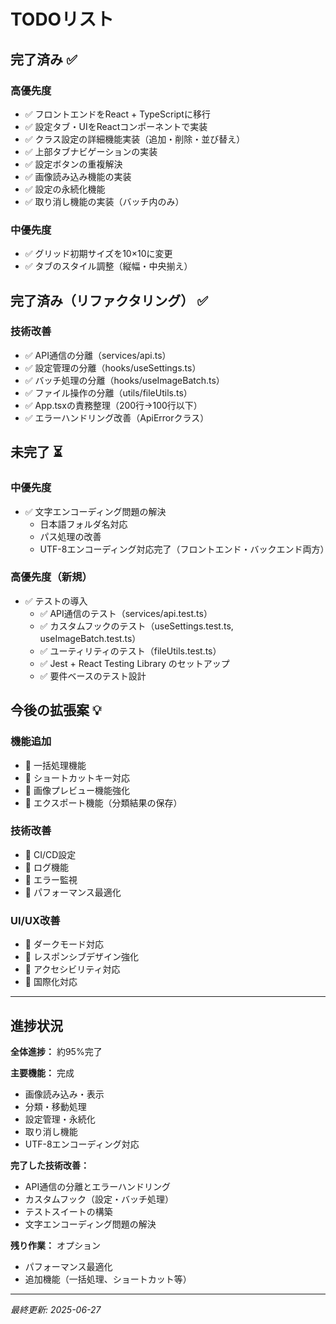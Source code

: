 # TODOリスト

## 完了済み ✅

### 高優先度
- ✅ フロントエンドをReact + TypeScriptに移行
- ✅ 設定タブ・UIをReactコンポーネントで実装
- ✅ クラス設定の詳細機能実装（追加・削除・並び替え）
- ✅ 上部タブナビゲーションの実装
- ✅ 設定ボタンの重複解決
- ✅ 画像読み込み機能の実装
- ✅ 設定の永続化機能
- ✅ 取り消し機能の実装（バッチ内のみ）

### 中優先度
- ✅ グリッド初期サイズを10×10に変更
- ✅ タブのスタイル調整（縦幅・中央揃え）

## 完了済み（リファクタリング） ✅

### 技術改善
- ✅ API通信の分離（services/api.ts）
- ✅ 設定管理の分離（hooks/useSettings.ts）
- ✅ バッチ処理の分離（hooks/useImageBatch.ts）
- ✅ ファイル操作の分離（utils/fileUtils.ts）
- ✅ App.tsxの責務整理（200行→100行以下）
- ✅ エラーハンドリング改善（ApiErrorクラス）

## 未完了 ⏳

### 中優先度
- ✅ 文字エンコーディング問題の解決
  - 日本語フォルダ名対応
  - パス処理の改善
  - UTF-8エンコーディング対応完了（フロントエンド・バックエンド両方）

### 高優先度（新規）
- ✅ テストの導入
  - ✅ API通信のテスト（services/api.test.ts）
  - ✅ カスタムフックのテスト（useSettings.test.ts, useImageBatch.test.ts）
  - ✅ ユーティリティのテスト（fileUtils.test.ts）
  - ✅ Jest + React Testing Library のセットアップ
  - ✅ 要件ベースのテスト設計

## 今後の拡張案 💡

### 機能追加
- 📝 一括処理機能
- 📝 ショートカットキー対応
- 📝 画像プレビュー機能強化
- 📝 エクスポート機能（分類結果の保存）

### 技術改善
- 📝 CI/CD設定
- 📝 ログ機能
- 📝 エラー監視
- 📝 パフォーマンス最適化

### UI/UX改善
- 📝 ダークモード対応
- 📝 レスポンシブデザイン強化
- 📝 アクセシビリティ対応
- 📝 国際化対応

---

## 進捗状況

**全体進捗：** 約95%完了

**主要機能：** 完成
- 画像読み込み・表示
- 分類・移動処理
- 設定管理・永続化
- 取り消し機能
- UTF-8エンコーディング対応

**完了した技術改善：**
- API通信の分離とエラーハンドリング
- カスタムフック（設定・バッチ処理）
- テストスイートの構築
- 文字エンコーディング問題の解決

**残り作業：** オプション
- パフォーマンス最適化
- 追加機能（一括処理、ショートカット等）

---

*最終更新: 2025-06-27*